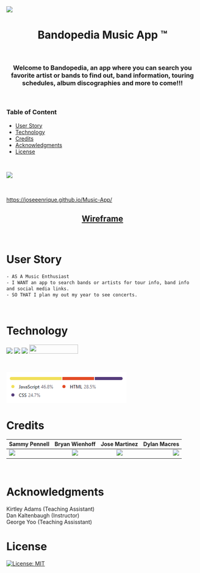 <img src="https://user-images.githubusercontent.com/107449948/182294997-a580d964-4fb3-4131-ac04-b04341734093.jpg" />

<h1 align="center"> 
Bandopedia Music App &#153
</h1>

<p>&nbsp;</p>

<h3 align="center">
Welcome to Bandopedia, an app where you can search you favorite artist or bands to find out, band information, touring schedules, album discographies and more to come!!!
</h3>

<p>&nbsp;</p>

### Table of Content

- [User Story](#user-story)
- [Technology](#Technology)
- [Credits](#credits)
- [Acknowledgments](#Acknowledgments)
- [License](#license)

<p>&nbsp;</p>

[<img src="https://user-images.githubusercontent.com/107449948/182986279-83f0ff36-d1ab-4aee-979c-d3e99b40d44f.png">](https://joseeenrique.github.io/Music-App/)

<p>&nbsp;</p>

https://joseeenrique.github.io/Music-App/

## <p align="center"> [Wireframe](https://www.figma.com/file/AKJv6EhSlxbtuM9MjxTo0M/Untitled?node-id=0%3A1) </p>

<p>&nbsp;</p>

# User Story

    - AS A Music Enthusiast
    - I WANT an app to search bands or artists for tour info, band info and social media links.
    - SO THAT I plan my out my year to see concerts.

<p>&nbsp;</p>

# Technology

<img src="https://img.shields.io/badge/HTML-239120?style=for-the-badge&logo=html5&logoColor=white"> <img src="https://img.shields.io/badge/CSS-239120?&style=for-the-badge&logo=css3&logoColor=white"> <img src="https://img.shields.io/badge/JavaScript-323330?style=for-the-badge&logo=javascript&logoColor=F7DF1E"> <img src="https://user-images.githubusercontent.com/107449948/182315151-08c6a8cb-9059-4929-9f23-8c04075ef5c2.png" width="128" height="24">

<p>&nbsp;</p>
<img src = "./Assets/Images/tech.png" alt = "languages used">


# Credits

| Sammy Pennell                                                                                                                        |                                                             Bryan Wienhoff                                                              |                                                               Jose Martinez                                                               |                                                                                                                             Dylan Macres |
| :----------------------------------------------------------------------------------------------------------------------------------- | :-------------------------------------------------------------------------------------------------------------------------------------: | :---------------------------------------------------------------------------------------------------------------------------------------: | ---------------------------------------------------------------------------------------------------------------------------------------: |
| [<img src="https://img.shields.io/badge/GitHub-100000?style=for-the-badge&logo=github&logoColor=white">](https://github.com/SammyDP) | [<img src="https://img.shields.io/badge/GitHub-100000?style=for-the-badge&logo=github&logoColor=white">](https://github.com/Hoffalypse) | [<img src="https://img.shields.io/badge/GitHub-100000?style=for-the-badge&logo=github&logoColor=white">](https://github.com/joseeenrique) | [<img src="https://img.shields.io/badge/GitHub-100000?style=for-the-badge&logo=github&logoColor=white">](https://github.com/DylanMacres) |

<!-- [<img src="https://img.shields.io/badge/GitHub-100000?style=for-the-badge&logo=github&logoColor=white">](https://github.com/DylanMacres) -->

<p>&nbsp;</p>

# Acknowledgments
Kirtley Adams (Teaching Assistant) <br>
Dan Kaltenbaugh (Instructor)<br>
George Yoo (Teaching Assisstant)

# License

[![License: MIT](https://img.shields.io/badge/License-MIT-yellow.svg)](https://opensource.org/licenses/MIT)
